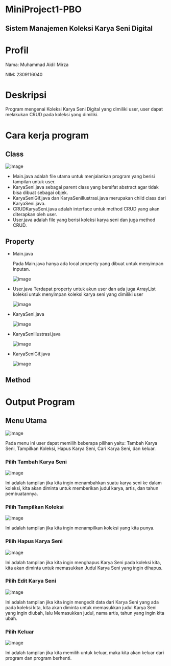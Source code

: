 # MiniProject1-PBO
## Sistem Manajemen Koleksi Karya Seni Digital
# Profil
Nama: Muhammad Aidil Mirza

NIM: 2309116040
# Deskripsi
Program mengenai Koleksi Karya Seni Digital yang dimiliki user, user dapat melakukan CRUD pada koleksi yang dimiliki.
# Cara kerja program
## Class
![image](https://github.com/user-attachments/assets/ff20f6ba-c294-4dfc-8d8a-b8a0fc7b7077)

- Main.java adalah file utama untuk menjalankan program yang berisi tampilan untuk user.
- KaryaSeni.java sebagai parent class yang bersifat abstract agar tidak bisa dibuat sebagai objek.
- KaryaSeniGif.java dan KaryaSeniIlustrasi.java merupakan child class dari KaryaSeni.java.
- CRUDKaryaSeni.java adalah interface untuk method CRUD yang akan diterapkan oleh user.
- User.java adalah file yang berisi koleksi karya seni dan juga method CRUD.

## Property
- Main.java

  Pada Main.java hanya ada local property yang dibuat untuk menyimpan inputan.

  ![image](https://github.com/user-attachments/assets/b060a326-0509-4678-9b3a-9b4fedc6f045)

- User.java
  Terdapat property untuk akun user dan ada juga ArrayList koleksi untuk menyimpan koleksi karya seni yang dimiliki user
  
  ![image](https://github.com/user-attachments/assets/b5d9e093-d76e-44df-8883-c0b0d746a23c)

- KaryaSeni.java

  ![image](https://github.com/user-attachments/assets/647ed418-f94d-4838-be04-67eaf377aa0b)

- KaryaSeniIlustrasi.java

  ![image](https://github.com/user-attachments/assets/9eb9a30d-81c6-4228-861f-290f3182f49e)

- KaryaSeniGif.java

  ![image](https://github.com/user-attachments/assets/5978148c-c2ea-40fd-b3fa-b6c18c13873d)

## Method

# Output Program
## Menu Utama
![image](https://github.com/user-attachments/assets/db0c7cff-40bf-4d59-8aa4-1424dadaf5ec)

Pada menu ini user dapat memilih beberapa pilihan yaitu: Tambah Karya Seni, Tampilkan Koleksi, Hapus Karya Seni, Cari Karya Seni, dan keluar.
### Pilih Tambah Karya Seni
![image](https://github.com/user-attachments/assets/60337130-dfbc-4494-ae1c-996912f40031)

Ini adalah tampilan jika kita ingin menambahkan suatu karya seni ke dalam koleksi, kita akan diminta untuk memberikan judul karya, artis, dan tahun pembuatannya.

### Pilih Tampilkan Koleksi
![image](https://github.com/user-attachments/assets/2f5860b2-83af-46ce-85cf-42c7606ecc5a)

Ini adalah tampilan jika kita ingin menampilkan koleksi yang kita punya.

### Pilih Hapus Karya Seni
![image](https://github.com/user-attachments/assets/5646ceb6-ee69-48a6-bd0c-d28f40d0c4f6)

Ini adalah tampilan jika kita ingin menghapus Karya Seni pada koleksi kita, kita akan diminta untuk memasukkan Judul Karya Seni yang ingin dihapus.

### Pilih Edit Karya Seni
![image](https://github.com/user-attachments/assets/66e1b791-714d-4069-b7a7-acadf9235633)

Ini adalah tampilan jika kita ingin mengedit data dari Karya Seni yang ada pada koleksi kita, kita akan diminta untuk memasukkan judul Karya Seni yang ingin diubah, lalu Memasukkan judul, nama artis, tahun yang ingin kita ubah.

### Pilih Keluar
![image](https://github.com/user-attachments/assets/774eec1d-64ff-46e4-9aa7-325eb89a27f7)

Ini adalah tampilan jika kita memilih untuk keluar, maka kita akan keluar dari program dan program berhenti.



